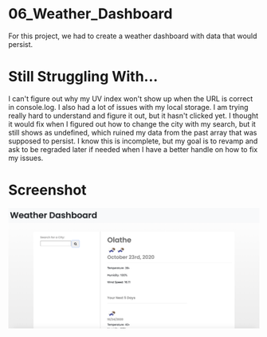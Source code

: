 # 06_Weather_Dashboard
For this project, we had to create a weather dashboard with data that would persist. 

# Still Struggling With...
I can't figure out why my UV index won't show up when the URL is correct in console.log. I also had a lot of issues with my local storage. I am trying really hard to understand and figure it out, but it hasn't clicked yet. I thought it would fix when I figured out how to change the city with my search, but it still shows as undefined, which ruined my data from the past array that was supposed to persist. I know this is incomplete, but my goal is to revamp and ask to be regraded later if needed when I have a better handle on how to fix my issues. 

# Screenshot
![](./Assets/dashboard_screenshot.gif)

